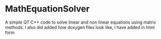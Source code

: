 # MathEquationSolver
A simple QT C++ code to solve linear and non linear equations using matrix methods.
I also did added how doxygen files look like, i have added in html form 
